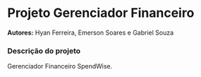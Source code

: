 # Projeto Gerenciador Financeiro
**Autores:** Hyan Ferreira, Emerson Soares e Gabriel Souza

### Descrição do projeto
Gerenciador Financeiro SpendWise.